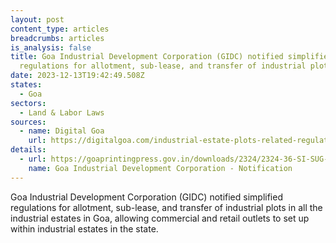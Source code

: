 ```yaml
---
layout: post
content_type: articles
breadcrumbs: articles
is_analysis: false
title: Goa Industrial Development Corporation (GIDC) notified simplified
  regulations for allotment, sub-lease, and transfer of industrial plots
date: 2023-12-13T19:42:49.508Z
states:
  - Goa
sectors:
  - Land & Labor Laws
sources:
  - name: Digital Goa
    url: https://digitalgoa.com/industrial-estate-plots-related-regulations-simplified-to-attract-investment-in-goa/
details:
  - url: https://goaprintingpress.gov.in/downloads/2324/2324-36-SI-SUG-0.pdf
    name: Goa Industrial Development Corporation - Notification
---
```

Goa Industrial Development Corporation (GIDC) notified simplified regulations for allotment, sub-lease, and transfer of industrial plots in all the industrial estates in Goa, allowing commercial and retail outlets to set up within industrial estates in the state.